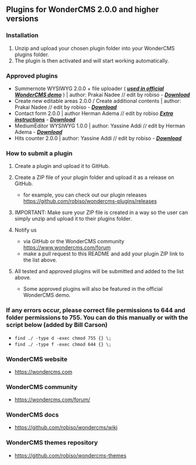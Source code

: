## Plugins for WonderCMS 2.0.0 and higher versions

### Installation
1. Unzip and upload your chosen plugin folder into your WonderCMS plugins folder.
2. The plugin is then activated and will start working automatically.

### Approved plugins
- Summernote WYSIWYG 2.0.0 + file uploader ( ***[used in official WonderCMS demo](https://wondercms.com/demo)*** ) | author: Prakai Nadee // edit by robiso - ***[Download](https://github.com/robiso/wondercms-plugins/releases/download/Summernote/summernote.zip)***
- Create new editable areas 2.0.0 / Create additional contents | author: Prakai Nadee // edit by robiso -  ***[Download]( https://github.com/robiso/wondercms-plugins/releases/download/additional-contents/addition_contents.zip)***
- Contact form 2.0.0 | author Herman Adema // edit by robiso ***[Extra instructions](https://github.com/robiso/contact_form/releases/tag/2.0)*** -  ***[Download](https://github.com/robiso/contact_form/releases/download/2.0/contact_form.zip)***
- MediumEditor WYSIWYG 1.0.0 | author: Yassine Addi // edit by Herman Adema -  ***[Download](https://github.com/Hermadme/Medium-Editor_wonderCMS_2.x.x/archive/v1.0.0.zip)***
- Hits counter 2.0.0 | author: Yassine Addi // edit by robiso -  ***[Download](https://github.com/robiso/wondercms-plugins/releases/download/hits-counter/hits-counter.zip)***

### How to submit a plugin
1. Create a plugin and upload it to GitHub.

2. Create a ZIP file of your plugin folder and upload it as a release on GitHub.
   - for example, you can check out our plugin releases https://github.com/robiso/wondercms-plugins/releases
   
3. IMPORTANT: Make sure your ZIP file is created in a way so the user can simply unzip and upload it to their plugins folder.

4. Notify us
   - via GitHub or the WonderCMS community https://www.wondercms.com/forum
   - make a pull request to this README and add your plugin ZIP link to the list above.

5. All tested and approved plugins will be submitted and added to the list above.
   - Some approved plugins will also be featured in the official WonderCMS demo.

### If any errors occur, please correct file permissions to 644 and folder permissions to 755. You can do this manually or with the script below (added by Bill Carson)
  - `find ./ -type d -exec chmod 755 {} \;`
  - `find ./ -type f -exec chmod 644 {} \;`

### WonderCMS website
- https://wondercms.com

### WonderCMS community
- https://wondercms.com/forum/

### WonderCMS docs
- https://github.com/robiso/wondercms/wiki

### WonderCMS themes repository
- https://github.com/robiso/wondercms-themes
